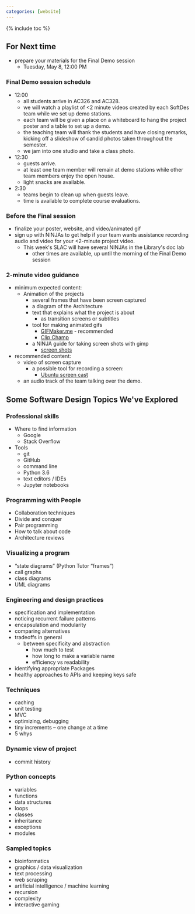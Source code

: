 ```yaml
---
categories: [website]
---
```


{% include toc %}

## For  Next time
* prepare your materials for the Final Demo session
  * Tuesday, May 8, 12:00 PM

### Final Demo session schedule

* 12:00
  * all students arrive in AC326 and AC328.
  * we will watch a playlist of <2 minute videos created by each SoftDes team while we set up demo stations.
  * each team will be given a place on a whiteboard to hang the project poster and a table to set up a demo.
  * the teaching team will thank the students and have closing remarks, kicking off a slideshow of candid photos taken throughout the semester.
  * we jam into one studio and take a class photo.
* 12:30
  * guests arrive.
  * at least one team member will remain at demo stations while other team members enjoy the open house.
  * light snacks are available.
* 2:30
  * teams begin to clean up when guests leave.
  * time is available to complete course evaluations.

### Before the Final session
* finalize your poster, website, and video/animated gif
* sign up with NINJAs to get help if your team wants assistance recording audio and video for your <2-minute project video.
  * This week's SLAC will have several NINJAs in the Library's doc lab
    * other times are available, up until the morning of the Final Demo session

### 2-minute video guidance
* minimum expected content:
  * Animation of the projects
    * several frames that have been screen captured
    * a diagram of the Architecture
    * text that explains what the project is about
      * as transition screens or subtitles
    * tool for making animated gifs
      * [GIFMaker.me](http://gifmaker.me/) - recommended
      * [Clip Champ](https://app.clipchamp.com/editor)
    * a NINJA guide for taking screen shots with gimp
      * [screen shots](https://docs.google.com/document/d/1FX9MCTKgzSn73iF24vFpg69Rrl6vLXkg3Gi8xkz5Lbk/edit?usp=sharing)
* recommended content:
  * video of screen capture
    * a possible tool for recording a screen:
      * [Ubuntu screen cast](https://wiki.ubuntu.com/ScreencastTeam/RecordingScreencasts)
  * an audio track of the team talking over the demo.


## Some Software Design Topics We've Explored

### Professional skills
* Where to find information
  * Google
  * Stack Overflow
* Tools
  * git
  * GitHub
  * command line
  * Python 3.6
  * text editors / IDEs
  * Jupyter notebooks

### Programming with People
  * Collaboration techniques
  * Divide and conquer
  * Pair programming
  * How to talk about code
  * Architecture reviews

### Visualizing a program
* “state diagrams” (Python Tutor “frames”)
* call graphs
* class diagrams
* UML diagrams

### Engineering and design practices
* specification and implementation
* noticing recurrent failure patterns
* encapsulation and modularity
* comparing alternatives
* tradeoffs in general
  * between specificity and abstraction
	* how much to test
	* how long to make a variable name
    * efficiency vs readability
* identifying appropriate Packages
* healthy approaches to APIs and keeping keys safe

### Techniques
* caching
* unit testing
* MVC
* optimizing, debugging
* tiny increments – one change at a time
* 5 whys

### Dynamic view of project
* commit history

### Python concepts
* variables
* functions
* data structures
* loops
* classes
* inheritance
* exceptions
* modules

### Sampled topics
* bioinformatics
* graphics / data visualization
* text processing
* web scraping
* artificial intelligence / machine learning
* recursion
* complexity
* interactive gaming

